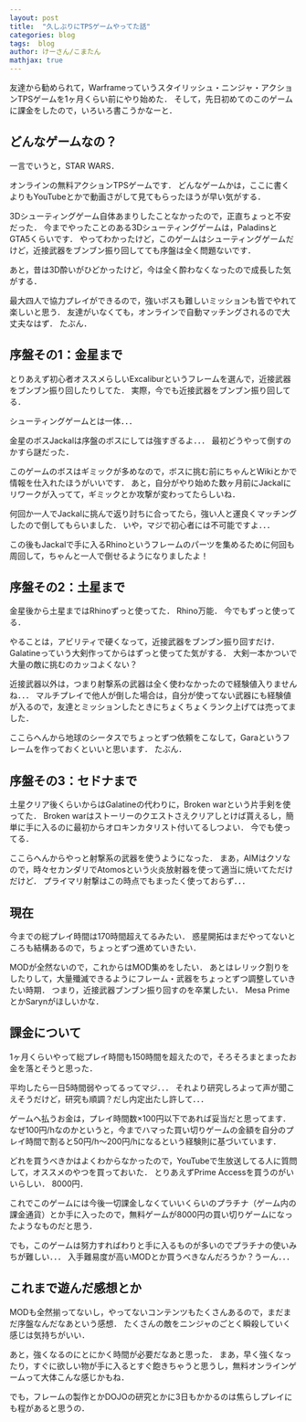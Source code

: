 ```yaml
---
layout: post
title:  "久しぶりにTPSゲームやってた話"
categories: blog
tags:  blog
author: けーさん/こまたん
mathjax: true
---
```


友達から勧められて，Warframeっていうスタイリッシュ・ニンジャ・アクションTPSゲームを1ヶ月くらい前にやり始めた．
そして，先日初めてのこのゲームに課金をしたので，いろいろ書こうかなーと．

<!--more-->


## どんなゲームなの？

一言でいうと，STAR WARS．

オンラインの無料アクションTPSゲームです．
どんなゲームかは，ここに書くよりもYouTubeとかで動画さがして見てもらったほうが早い気がする．

3Dシューティングゲーム自体あまりしたことなかったので，正直ちょっと不安だった．
今までやったことのある3Dシューティングゲームは，PaladinsとGTA5くらいです．
やってわかったけど，このゲームはシューティングゲームだけど，近接武器をブンブン振り回してても序盤は全く問題ないです．

あと，昔は3D酔いがひどかったけど，今は全く酔わなくなったので成長した気がする．

最大四人で協力プレイができるので，強いボスも難しいミッションも皆でやれて楽しいと思う．
友達がいなくても，オンラインで自動マッチングされるので大丈夫なはず．
たぶん．



## 序盤その1：金星まで

とりあえず初心者オススメらしいExcaliburというフレームを選んで，近接武器をブンブン振り回したりしてた．
実際，今でも近接武器をブンブン振り回してる．

シューティングゲームとは一体．．．

金星のボスJackalは序盤のボスにしては強すぎるよ．．．
最初どうやって倒すのかすら謎だった．

このゲームのボスはギミックが多めなので，ボスに挑む前にちゃんとWikiとかで情報を仕入れたほうがいいです．
あと，自分がやり始めた数ヶ月前にJackalにリワークが入ってて，ギミックとか攻撃が変わってたらしいね．

何回か一人でJackalに挑んで返り討ちに合ってたら，強い人と運良くマッチングしたので倒してもらいました．
いや，マジで初心者には不可能ですよ．．．

この後もJackalで手に入るRhinoというフレームのパーツを集めるために何回も周回して，ちゃんと一人で倒せるようになりましたよ！


## 序盤その2：土星まで

金星後から土星まではRhinoずっと使ってた．
Rhino万能．
今でもずっと使ってる．

やることは，アビリティで硬くなって，近接武器をブンブン振り回すだけ．
Galatineっていう大剣作ってからはずっと使ってた気がする．
大剣一本かついで大量の敵に挑むのカッコよくない？

近接武器以外は，つまり射撃系の武器は全く使わなかったので経験値入りませんね．．．
マルチプレイで他人が倒した場合は，自分が使ってない武器にも経験値が入るので，友達とミッションしたときにちょくちょくランク上げては売ってました．

ここらへんから地球のシータスでちょっとずつ依頼をこなして，Garaというフレームを作っておくといいと思います．
たぶん．



## 序盤その3：セドナまで

土星クリア後くらいからはGalatineの代わりに，Broken warという片手剣を使ってた．
Broken warはストーリーのクエストさえクリアしとけば貰えるし，簡単に手に入るのに最初からオロキンカタリスト付いてるしつよい．
今でも使ってる．

ここらへんからやっと射撃系の武器を使うようになった．
まあ，AIMはクソなので，時々セカンダリでAtomosという火炎放射器を使って適当に焼いてただけだけど．
プライマリ射撃はこの時点でもまったく使っておらず．．．



## 現在

今までの総プレイ時間は170時間超えてるみたい．
惑星開拓はまだやってないところも結構あるので，ちょっとずつ進めていきたい．

MODが全然ないので，これからはMOD集めをしたい．
あとはレリック割りをしたりして，大量殲滅できるようにフレーム・武器をちょっとずつ調整していきたい時期．
つまり，近接武器ブンブン振り回すのを卒業したい．
Mesa PrimeとかSarynがほしいかな．


## 課金について

1ヶ月くらいやって総プレイ時間も150時間を超えたので，そろそろまとまったお金を落とそうと思った．

平均したら一日5時間弱やってるってマジ．．．
それより研究しろよって声が聞こえそうだけど，研究も順調？だし内定出たし許して．．．

ゲームへ払うお金は，プレイ時間数×100円以下であれば妥当だと思ってます．
なぜ100円/hなのかというと，今までハマった買い切りゲームの金額を自分のプレイ時間で割ると50円/h～200円/hになるという経験則に基づいています．

どれを買うべきかはよくわからなかったので，YouTubeで生放送してる人に質問して，オススメのやつを買っておいた．
とりあえずPrime Accessを買うのがいいらしい．
8000円．

これでこのゲームには今後一切課金しなくていいくらいのプラチナ（ゲーム内の課金通貨）とか手に入ったので，無料ゲームが8000円の買い切りゲームになったようなものだと思う．

でも，このゲームは努力すればわりと手に入るものが多いのでプラチナの使いみちが難しい．．．
入手難易度が高いMODとか買うべきなんだろうか？うーん．．．


## これまで遊んだ感想とか

MODも全然揃ってないし，やってないコンテンツもたくさんあるので，まだまだ序盤なんだなあという感想．
たくさんの敵をニンジャのごとく瞬殺していく感じは気持ちがいい．

あと，強くなるのにとにかく時間が必要だなあと思った．
まあ，早く強くなったり，すぐに欲しい物が手に入るとすぐ飽きちゃうと思うし，無料オンラインゲームって大体こんな感じかもね．

でも，フレームの製作とかDOJOの研究とかに3日もかかるのは焦らしプレイにも程があると思うの．
